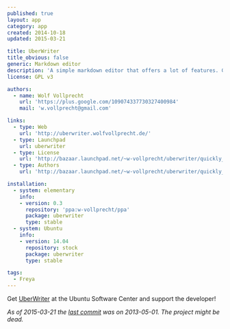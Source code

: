```yaml
---
published: true
layout: app
category: app
created: 2014-10-18
updated: 2015-03-21

title: UberWriter
title_obvious: false
generic: Markdown editor
description: 'A simple markdown editor that offers a lot of features. Get it if you love markdown and like writing in a clutter free environment.'
license: GPL v3

authors:
  - name: Wolf Vollprecht
    url: 'https://plus.google.com/109074337730327400984'
    mail: 'w.vollprecht@gmail.com'

links:
  - type: Web
    url: 'http://uberwriter.wolfvollprecht.de/'
  - type: Launchpad
    url: uberwriter
  - type: License
    url: 'http://bazaar.launchpad.net/~w-vollprecht/uberwriter/quickly_trunk/view/head:/COPYING'
  - type: Authors
    url: 'http://bazaar.launchpad.net/~w-vollprecht/uberwriter/quickly_trunk/view/head:/AUTHORS'

installation:
  - system: elementary
    info:
    - version: 0.3
      repository: 'ppa:w-vollprecht/ppa'
      package: uberwriter
      type: stable
  - system: Ubuntu
    info:
    - version: 14.04
      repository: stock
      package: uberwriter
      type: stable

tags:
  - Freya
---
```


Get [UberWriter](apt://uberwriter) at the Ubuntu Software Center and support the developer!

*As of 2015-03-21 the [last commit](https://code.launchpad.net/uberwriter) was on 2013-05-01. The project might be dead.*